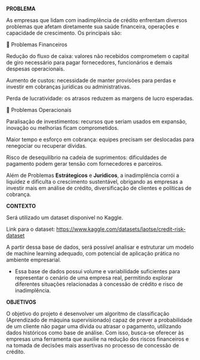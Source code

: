 **PROBLEMA**

As empresas que lidam com inadimplência de crédito enfrentam diversos problemas que afetam diretamente sua saúde financeira, operações e capacidade de crescimento. Os principais são: 

🔹 Problemas Financeiros

Redução do fluxo de caixa: valores não recebidos comprometem o capital de giro necessário para pagar fornecedores, funcionários e demais despesas operacionais.

Aumento de custos: necessidade de manter provisões para perdas e investir em cobranças jurídicas ou administrativas.

Perda de lucratividade: os atrasos reduzem as margens de lucro esperadas.

🔹 Problemas Operacionais

Paralisação de investimentos: recursos que seriam usados em expansão, inovação ou melhorias ficam comprometidos.

Maior tempo e esforço em cobrança: equipes precisam ser deslocadas para renegociar ou recuperar dívidas.

Risco de desequilíbrio na cadeia de suprimentos: dificuldades de pagamento podem gerar tensão com fornecedores e parceiros.


Além de Problemas **Estrátegicos** e **Juridicos**, a inadimplência corrói a liquidez e dificulta o crescimento sustentável, obrigando as empresas a investir mais em análise de crédito, diversificação de clientes e políticas de cobrança.


  **CONTEXTO**

Será utilizado um dataset disponivel no Kaggle. 

Link para o dataset: https://www.kaggle.com/datasets/laotse/credit-risk-dataset


A partir dessa base de dados, será possível analisar e estruturar um modelo de machine learning adequado, com potencial de aplicação prática no ambiente empresarial.

* Essa base de dados possui volume e variabilidade suficientes para representar o cenário de uma empresa real, permitindo explorar diferentes situações relacionadas à concessão de crédito e risco de inadimplência. 



 **OBJETIVOS**

O objetivo do projeto é desenvolver um algoritmo de classificação (Aprendizado de máquina supervisionado) capaz de prever a probabilidade de um cliente não pagar uma dívida ou atrasar o pagamento, utilizando dados históricos como base de análise. Com isso, busca-se oferecer às empresas uma ferramenta que auxilie na redução dos riscos financeiros e na tomada de decisões mais assertivas no processo de concessão de crédito.
